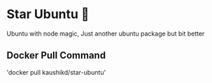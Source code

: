 # Star Ubuntu 💫
Ubuntu with node magic, Just another ubuntu package but bit better

## Docker Pull Command
'docker pull kaushikd/star-ubuntu'
